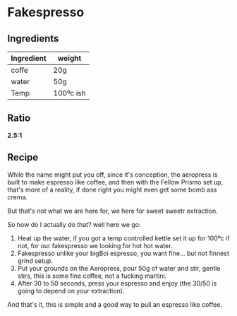# Fakespresso

## Ingredients

|Ingredient|weight|
|----------|-------|
|coffe| 20g|
|water| 50g|
|Temp| 100ºc ish |

## Ratio

**2.5:1**

## Recipe

While the name might put you off, since it's conception, the aeropress is built to make espresso like coffee, and then with the Fellow Prismo set up, that's more of a reality, if done right you might even get some bomb ass crema.

But that's not what we are here for, we here for sweet sweetr extraction.

So how do I actually do that? well here we go:

1. Heat up the water, if you got a temp controlled kettle set it up for 100ºc if not, for our fakespresso we looking for hot hot water.
2. Fakespresso unlike your bigBoi espresso, you want fine... but not finnest grind setup.
3. Put your grounds on the Aeropress, pour 50g of water and stir, gentle stirs, this is some fine coffee, not a fucking martini.
4. After 30 to 50 seconds, press your espresso and enjoy (the 30/50 is going to depend on your extraction).


And that's it, this is simple and a good way to pull an espresso like coffee.
